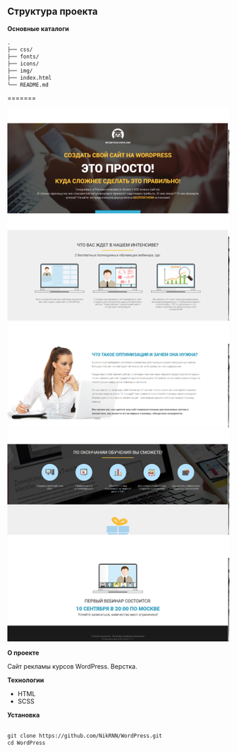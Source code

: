 ## Структура проекта

**Основные каталоги**

```
.
├── css/
├── fonts/
├── icons/
├── img/
├── index.html
└── README.md

```

=======

![Интерфейс сайта](./screenshots/screenshot1.png)
![Интерфейс сайта](./screenshots/screenshot2.png)
![Интерфейс сайта](./screenshots/screenshot3.png)
![Интерфейс сайта](./screenshots/screenshot4.png)
![Интерфейс сайта](./screenshots/screenshot5.png)

**О проекте**

Сайт рекламы курсов WordPress. Верстка.

**Технологии**

- HTML
- SCSS

**Установка**

```

git clone https://github.com/NikRNN/WordPress.git
cd WordPress

```
